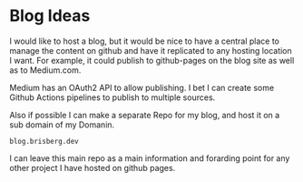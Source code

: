 # Blog Ideas

I would like to host a blog, but it would be nice to have a central place to manage the content on github and have it replicated to any hosting location I want. For example, it could publish to github-pages on the blog site as well as to Medium.com.

Medium has an OAuth2 API to allow publishing. I bet I can create some Github Actions pipelines to publish to multiple sources.

Also if possible I can make a separate Repo for my blog, and host it on a sub domain of my Domanin.

`blog.brisberg.dev`

I can leave this main repo as a main information and forarding point for any other project I have hosted on github pages.
